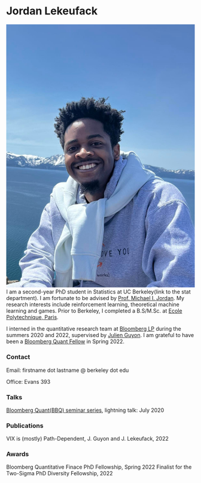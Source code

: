 # Jordan Lekeufack 
![Profile picture](/docs/assets/images/git_profile.jpg)
I am a second-year PhD student in Statistics at UC Berkeley(link to the stat department). I am fortunate to be advised by [Prof. Michael I. Jordan](http://people.eecs.berkeley.edu/~jordan/). My research interests include reinforcement learning, theoretical machine learning and games. Prior to Berkeley, I completed a B.S/M.Sc. at [Ecole Polytechnique, Paris](https://programmes.polytechnique.edu/en/ingenieur-polytechnicien-program/ingenieur-polytechnicien-program).

I interned in the quantitative research team at [Bloomberg LP](https://www.bloomberg.com/company/) during the summers 2020 and 2022, supervised by [Julien Guyon](https://cermics.enpc.fr/~guyon/). I am grateful to have been a [Bloomberg Quant Fellow](https://www.bloomberg.com/company/values/tech-at-bloomberg/quantitative-finance-phd-fellowship/) in Spring 2022.

### Contact
Email: firstname dot lastname @ berkeley dot edu

Office: Evans 393

### Talks
[Bloomberg Quant(BBQ) seminar series](https://www.bloomberg.com/professional/quant-seminar-series/), lightning talk: July 2020

### Publications
VIX is (mostly) Path-Dependent, J. Guyon and J. Lekeufack, 2022
<!-- ### Publications and Preprints -->

### Awards
Bloomberg Quantitative Finace PhD Fellowship, Spring 2022
Finalist for the Two-Sigma PhD Diversity Fellowship, 2022
